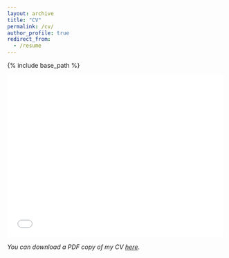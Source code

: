 ```yaml
---
layout: archive
title: "CV"
permalink: /cv/
author_profile: true
redirect_from:
  - /resume
---
```


{% include base_path %}
<html>
<body>
    <embed src="/files/pdf/CV.pdf" width="500" height="375">
</body>
</html>

*You can download a PDF copy of my CV [here](/files/pdf/CV.pdf).*

